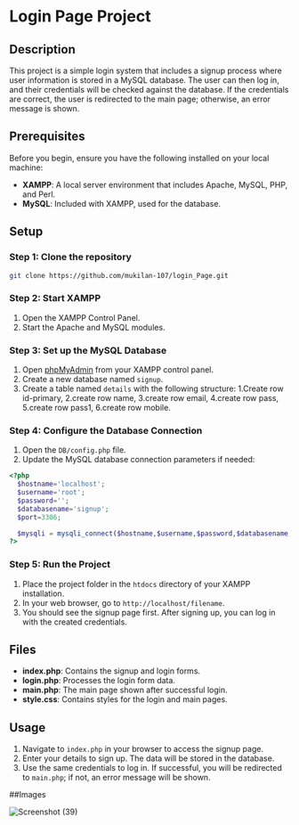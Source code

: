 # Login Page Project

## Description

This project is a simple login system that includes a signup process where user information is stored in a MySQL database. The user can then log in, and their credentials will be checked against the database. If the credentials are correct, the user is redirected to the main page; otherwise, an error message is shown.

## Prerequisites

Before you begin, ensure you have the following installed on your local machine:
- **XAMPP**: A local server environment that includes Apache, MySQL, PHP, and Perl.
- **MySQL**: Included with XAMPP, used for the database.

## Setup

### Step 1: Clone the repository

```bash
git clone https://github.com/mukilan-107/login_Page.git
```

### Step 2: Start XAMPP

1. Open the XAMPP Control Panel.
2. Start the Apache and MySQL modules.

### Step 3: Set up the MySQL Database

1. Open [phpMyAdmin](http://localhost/phpmyadmin/) from your XAMPP control panel.
2. Create a new database named `signup`.
3. Create a table named `details` with the following structure:
   1.Create row id-primary,
   2.create row name,
   3.create row email,
   4.create row pass,
   5.create row pass1,
   6.create row mobile.

### Step 4: Configure the Database Connection

1. Open the `DB/config.php` file.
2. Update the MySQL database connection parameters if needed:

```php
<?php
  $hostname='localhost';
  $username='root';
  $password='';
  $databasename='signup';
  $port=3306;

  $mysqli = mysqli_connect($hostname,$username,$password,$databasename,$port);
?>
```

### Step 5: Run the Project

1. Place the project folder in the `htdocs` directory of your XAMPP installation.
2. In your web browser, go to `http://localhost/filename`.
3. You should see the signup page first. After signing up, you can log in with the created credentials.

## Files

- **index.php**: Contains the signup and login forms.
- **login.php**: Processes the login form data.
- **main.php**: The main page shown after successful login.
- **style.css**: Contains styles for the login and main pages.

## Usage

1. Navigate to `index.php` in your browser to access the signup page.
2. Enter your details to sign up. The data will be stored in the database.
3. Use the same credentials to log in. If successful, you will be redirected to `main.php`; if not, an error message will be shown.

##Images

![Screenshot (39)](https://github.com/user-attachments/assets/9bde3e6a-14b9-418f-b07e-0ec1df752415)
